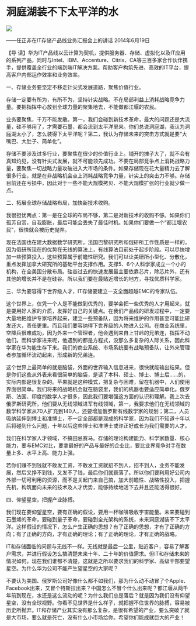 # 洞庭湖装不下太平洋的水
<img class="pv" src="https://api.visitor.plantree.me/visitor-badge/pv?namespace=plantree.me&key=renzhengfei-speeches/洞庭湖装不下太平洋的水.md">


——任正非在IT存储产品线业务汇报会上的讲话
2014年6月19日



【导  读】华为IT产品线以云计算为契机，提供服务器、存储、虚拟化以及IT应用的系列产品，同时与Intel、IBM、Accenture、Citrix、CA等三百多家合作伙伴携手，提供覆盖全行业的端到端IT解决方案。帮助客户构筑先进、高效的IT平台，提高客户内部运作效率和业务效率。



一、存储业务要坚定不移走针尖式发展道路，聚焦价值行业。

存储一定要有所为，有所不为，坚持针尖战略。不在局部利益上消耗战略竞争力量。要把指挥中心放到全球力量的聚集地去，不能做都江堰的农民。

业务要聚焦，千万不能发散。第一，我们会碰到新技术革命，最大的问题还是大流量，硅不够用了，才需要石墨，都会流到太平洋里来。你们总说洞庭湖，我认为洞庭湖太小了，怎么装得下太平洋呢？第二，我认为存储未来的突击方式就是要“大嘴巴、大肚子、简单化”。

存储不要涉及过多行业，要聚焦在很少的价值行业上。铺开的摊子大了，就不会有真知灼见，没有针尖式发展，就不可能领先成功。不要在局部竞争点上消耗战略力量，要聚焦一切战略力量攻破进入大市场的条件。如果存储现在花大量精力去了解很多行业，就是在非战略机会点上消耗战略竞争力量，针尖上的突击力不够。存储目前还在亏损中，因此对于一些不能大规模拷贝、不能大规模扩张的行业就少做一点。

二、拓展全球存储战略布局，加快新技术收购。

我很担忧两点：第一是在全球的布局不够，第二是对新技术的收购不够。如果你们孤芳自赏，自我膨胀，最后可能会丢失了最佳时机。如果你们要做一个“都江堰农民”，很快就会被历史抛弃。

现在法国也在建大数据数学研究所，法国巴黎研究所和俄研所工作性质是一样的，因为俄研所现在的优势在无线的算法上，有线算法目前处于起步阶段。可以尽快增加一些预算投入，这些预算属于前瞻性研究。我们可以让美研所小型化、分散化，重点发挥加拿大研究所的基础平台支撑作用。支撑5、6个人科学家成立一个小的机构，在全美国分散布局。硅谷过去的快速发展最主要依靠芯片，除芯片外，还有其他的增长并不是在硅谷。所以我们要在最贴近增长的地方，寻找优质科学家。

三、华为要容得下世界级人才，IT存储要建立一支全面超越EMC的专家队伍。

这个世界上，仅凭一个人是不能做到优秀的，要学会把一些优秀的人才用起来，就是要用好人家的介质，发挥好自己的关键点。在我们产品线的研发过程中，一定要大量地把维护专家培养起来，建立一些预备队，因为将来维护的作用甚至可能比研发还大，责任更重。而且我们要容纳得下世界级的人物进入公司。在商业系统里，空降兵很难成功，因为外来一个管理者，他会遇到来自上甘岭的兄弟连，指挥不动他们。而科学家进来呢，他遇到的都是方程式，没那么多复杂的人际关系，因此科学家在华为能生存下来。我们的商业系统、市场系统要有战略预备队，让外来管理者参加循环流动起来，形成新的兄弟连。

这个世界上最简单的就是脑袋，外面的世界输入信息进来，很快就能输出结果。但是你们这些从外表来看很简单的脑袋，是读了本科、硕士、博士、博士后……的，实际内部是很复杂的。苹果就是这种模式，把复杂与困难，留在机器中，人们使用界面很简单。我们将来的战略机会就在脑袋里，我们的机器也要适应简单化。俄罗斯、法国、印度的数学人才很多，因此我们要增强这方面的认识和理解。我上次去俄罗斯研究所，他们要从无线领域进军有线领域，第一，我要求他们在无线领域的数学科学家从70人扩充到140人，还要增加俄罗斯有线数学家的规划；第二，人员吸纳延伸到博士和准博士，不一定全部都是现成的科学家，因为我们不知道十年以后将碰到什么问题，十年以后这些博士和准博士或许正好成长为我们需要的人才。

我们在科学家人才领域，不搞田忌赛马。存储的理论构建能力、科学家数量、核心能力，要与EMC对比，要拿最好的产品与最好的企业比，要比业界竞争对手在数量上多、水平上高、能力上强。

若你们赚不到钱就不敢发工资，不敢发工资就招不到人，招不到人，业务不能发展，然后又挣不到钱，又发不了钱，最后你们就衰落了。所以你们要利用好公司内外部一切可利用的资源，而不是关起门来自己搞，加大前瞻性、战略性投入，把握先机，构筑面向未来的技术及人才优势，能够持续地活下去并且还能活得很好。

四、仰望星空，把握产业脉搏。

我们现在要仰望星空，要有正确的假设，要用一杯咖啡吸收宇宙能量。未来要碰到石墨烯的革命，要碰到量子革命，要碰到全光架构的系统，未来洞庭湖装不下太平洋。这样假设的情况下，怎么产生正确的思想？有了正确的思想，才有了正确的方向；有了正确的方向，才有正确的理论；有了正确的理论，才有正确的战略。

IT和存储面临的问题与无线不一样。无线就是最后一公里，贴近客户，容易了解客户需求，并进行假设怎么搞清楚未来十年、二十年的价值需求。但IT和存储未来的情况如何，现在我们谁都不清楚，这就是之所以要求我们的科学家、高级干部要望星空。为什么华为公司不能产生望星空的大家呢？

不要认为美国、俄罗斯公司好像什么都不如我们，那为什么动不动冒了个Apple、Facebook出来，又冒个特斯拉出来？中国怎么不冒个什么出来呢？都江堰从两千年前到现在，水还是这么流动的呢？为什么我们总是落后？就是因为我们没有仰望星空，没有全球视野。你看不见世界是什么样子，就把握不住世界的脉搏，容易被历史所抛弃。IT和存储产业其实没有那么复杂，是很有希望的产业，要么突破了就是大市场，要么就是死亡，没有什么小市场给你。希望你们能成就巨大的产业！
